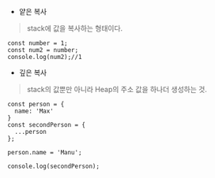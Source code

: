* 얕은 복사
> stack에 값을 복사하는 형태이다.
```
const number = 1;
const num2 = number;
console.log(num2);//1
```

* 깊은 복사
> stack의 값뿐만 아니라 Heap의 주소 값을 하나더 생성하는 것.
```
const person = {
  name: 'Max'
}
const secondPerson = {
  ...person
};

person.name = 'Manu';

console.log(secondPerson);
```